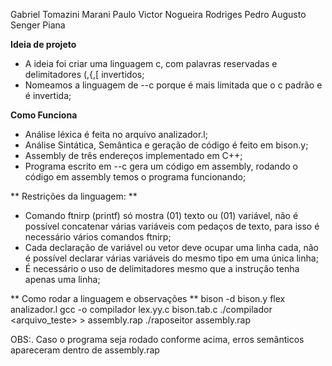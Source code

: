 Gabriel Tomazini Marani
Paulo Victor Nogueira Rodriges
Pedro Augusto Senger Piana

**Ideia de projeto**
- A ideia foi criar uma linguagem c, com palavras reservadas e delimitadores (,{,[ invertidos;
- Nomeamos a linguagem de --c porque é mais limitada que o c padrão e é invertida;

**Como Funciona**
- Análise léxica é feita no arquivo analizador.l;
- Análise Sintática, Semântica e geração de código é feito em bison.y;
- Assembly de três endereços implementado em C++;
- Programa escrito em --c gera um código em assembly, rodando o código em assembly temos o programa funcionando;

** Restrições da linguagem: **
- Comando ftnirp (printf) só mostra (01) texto ou (01) variável, não é possível concatenar várias variáveis
com pedaços de texto, para isso é necessário vários comandos ftnirp;
- Cada declaração de variável ou vetor deve ocupar uma linha cada, não é possível declarar várias variáveis
do mesmo tipo em uma única linha; 
- É necessário o uso de delimitadores mesmo que a instrução tenha apenas uma linha;

** Como rodar a linguagem e observações **
bison -d bison.y
flex analizador.l
gcc -o compilador lex.yy.c bison.tab.c
./compilador <arquivo_teste> > assembly.rap
./raposeitor assembly.rap

OBS:. Caso o programa seja rodado conforme acima, erros semânticos apareceram dentro de assembly.rap

